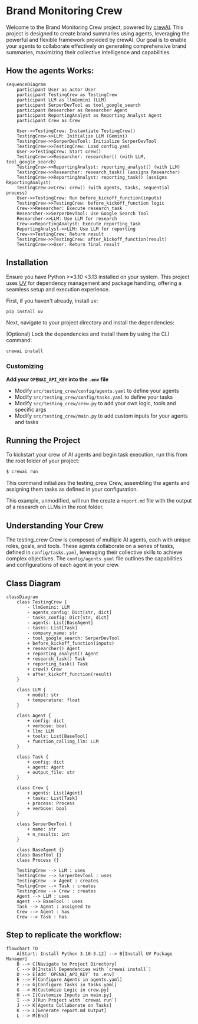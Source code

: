 # Brand Monitoring Crew

Welcome to the Brand Monitoring Crew project, powered by [crewAI](https://crewai.com). This project is designed to create brand summaries using agents, leveraging the powerful and flexible framework provided by crewAI. Our goal is to enable your agents to collaborate effectively on generating comprehensive brand summaries, maximizing their collective intelligence and capabilities.


## How the agents Works:

```mermaid
sequenceDiagram
    participant User as actor User
    participant TestingCrew as TestingCrew
    participant LLM as llmGemini (LLM)
    participant SerperDevTool as tool_google_search
    participant Researcher as Researcher Agent
    participant ReportingAnalyst as Reporting Analyst Agent
    participant Crew as Crew

    User->>TestingCrew: Instantiate TestingCrew()
    TestingCrew->>LLM: Initialize LLM (Gemini)
    TestingCrew->>SerperDevTool: Initialize SerperDevTool
    TestingCrew->>TestingCrew: Load config.yaml
    User->>TestingCrew: Start crew()
    TestingCrew->>Researcher: researcher() (with LLM, tool_google_search)
    TestingCrew->>ReportingAnalyst: reporting_analyst() (with LLM)
    TestingCrew->>Researcher: research_task() (assigns Researcher)
    TestingCrew->>ReportingAnalyst: reporting_task() (assigns ReportingAnalyst)
    TestingCrew->>Crew: crew() (with agents, tasks, sequential process)
    User->>TestingCrew: Run before_kickoff_function(inputs)
    TestingCrew->>TestingCrew: before_kickoff_function logic
    Crew->>Researcher: Execute research_task
    Researcher->>SerperDevTool: Use Google Search Tool
    Researcher->>LLM: Use LLM for research
    Crew->>ReportingAnalyst: Execute reporting_task
    ReportingAnalyst->>LLM: Use LLM for reporting
    Crew->>TestingCrew: Return result
    TestingCrew->>TestingCrew: after_kickoff_function(result)
    TestingCrew->>User: Return final result
```

## Installation

Ensure you have Python >=3.10 <3.13 installed on your system. This project uses [UV](https://docs.astral.sh/uv/) for dependency management and package handling, offering a seamless setup and execution experience.

First, if you haven't already, install uv:

```bash
pip install uv
```

Next, navigate to your project directory and install the dependencies:

(Optional) Lock the dependencies and install them by using the CLI command:
```bash
crewai install
```
### Customizing

**Add your `OPENAI_API_KEY` into the `.env` file**

- Modify `src/testing_crew/config/agents.yaml` to define your agents
- Modify `src/testing_crew/config/tasks.yaml` to define your tasks
- Modify `src/testing_crew/crew.py` to add your own logic, tools and specific args
- Modify `src/testing_crew/main.py` to add custom inputs for your agents and tasks

## Running the Project

To kickstart your crew of AI agents and begin task execution, run this from the root folder of your project:

```bash
$ crewai run
```

This command initializes the testing_crew Crew, assembling the agents and assigning them tasks as defined in your configuration.

This example, unmodified, will run the create a `report.md` file with the output of a research on LLMs in the root folder.

## Understanding Your Crew

The testing_crew Crew is composed of multiple AI agents, each with unique roles, goals, and tools. These agents collaborate on a series of tasks, defined in `config/tasks.yaml`, leveraging their collective skills to achieve complex objectives. The `config/agents.yaml` file outlines the capabilities and configurations of each agent in your crew.



## Class Diagram
```
classDiagram
    class TestingCrew {
        - llmGemini: LLM
        - agents_config: Dict[str, dict]
        - tasks_config: Dict[str, dict]
        - agents: List[BaseAgent]
        - tasks: List[Task]
        - company_name: str
        - tool_google_search: SerperDevTool
        + before_kickoff_function(inputs)
        + researcher() Agent
        + reporting_analyst() Agent
        + research_task() Task
        + reporting_task() Task
        + crew() Crew
        + after_kickoff_function(result)
    }

    class LLM {
        + model: str
        + temperature: float
    }

    class Agent {
        + config: dict
        + verbose: bool
        + llm: LLM
        + tools: List[BaseTool]
        + function_calling_llm: LLM
    }

    class Task {
        + config: dict
        + agent: Agent
        + output_file: str
    }

    class Crew {
        + agents: List[Agent]
        + tasks: List[Task]
        + process: Process
        + verbose: bool
    }

    class SerperDevTool {
        + name: str
        + n_results: int
    }

    class BaseAgent {}
    class BaseTool {}
    class Process {}

    TestingCrew --> LLM : uses
    TestingCrew --> SerperDevTool : uses
    TestingCrew --> Agent : creates
    TestingCrew --> Task : creates
    TestingCrew --> Crew : creates
    Agent --> LLM : uses
    Agent --> BaseTool : uses
    Task --> Agent : assigned to
    Crew --> Agent : has
    Crew --> Task : has
```

## Step to replicate the workflow:
```mermaid
flowchart TD
    A[Start: Install Python 3.10-3.12] --> B[Install UV Package Manager]
    B --> C[Navigate to Project Directory]
    C --> D[Install Dependencies with `crewai install`]
    D --> E[Add `OPENAI_API_KEY` to .env]
    E --> F[Configure Agents in agents.yaml]
    F --> G[Configure Tasks in tasks.yaml]
    G --> H[Customize Logic in crew.py]
    H --> I[Customize Inputs in main.py]
    I --> J[Run Project with `crewai run`]
    J --> K[Agents Collaborate on Tasks]
    K --> L[Generate report.md Output]
    L --> M[End]
```